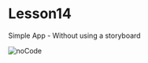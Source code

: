 # Lesson14

Simple App - Without using a storyboard 

![noCode](https://user-images.githubusercontent.com/30910230/58108982-6dbfc880-7bf5-11e9-96b0-7cb6be17b221.gif)
